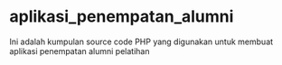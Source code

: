 # aplikasi_penempatan_alumni
Ini adalah kumpulan source code PHP yang digunakan untuk membuat aplikasi penempatan alumni pelatihan
